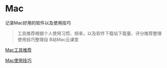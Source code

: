 # Mac

记录Mac好用的软件以及使用技巧

> 工具推荐根据个人使用习惯、频率，以及软件下载站下载量、评分推荐整理
> 使用技巧整理自 B站Mac云课堂

[Mac工具推荐](Mac工具推荐.md)

[Mac使用技巧](Mac使用技巧.md)